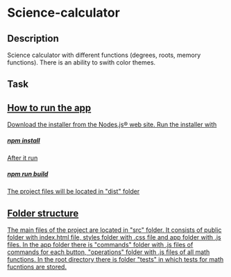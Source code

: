 # Science-calculator

## Description

Science calculator with different functions (degrees, roots, memory functions). There is an ability
to swith color themes.

## Task

<a href="https://drive.google.com/file/d/1IGIPnqWi9IpkBTrPEzW0PCyzxhJDHkzD/view?usp=sharing">

## How to run the app

Download the installer from the Nodes.js® web site.
Run the installer with
##### npm install
After it run
##### npm run build
The project files will be located in "dist" folder

## Folder structure

The main files of the project are located in "src" folder.
It consists of public folder with index.html file, styles folder with .css file and app folder with .js files.
In the app folder there is "commands" folder with .js files of commands for each button,
"operations" folder with .js files of all math functions.
In the root directory there is folder "tests" in which tests for math fucntions are stored.